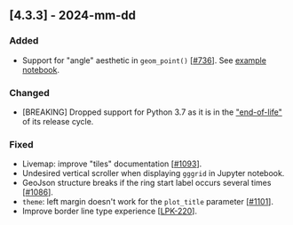 ## [4.3.3] - 2024-mm-dd

### Added
- Support for "angle" aesthetic in `geom_point()` [[#736](https://github.com/JetBrains/lets-plot/issues/736)].
  See [example notebook](https://nbviewer.org/github/JetBrains/lets-plot/blob/master/docs/f-24d/rotate_makers.ipynb).

### Changed
- [BREAKING] Dropped support for Python 3.7 as it is in the ["end-of-life"](https://devguide.python.org/versions/) of its release cycle.

### Fixed
- Livemap: improve "tiles" documentation [[#1093](https://github.com/JetBrains/lets-plot/issues/1093)].
- Undesired vertical scroller when displaying `gggrid` in Jupyter notebook.
- GeoJson structure breaks if the ring start label occurs several times [[#1086](https://github.com/JetBrains/lets-plot/issues/1086)].
- `theme`: left margin doesn't work for the `plot_title` parameter [[#1101](https://github.com/JetBrains/lets-plot/issues/1101)].
- Improve border line type experience [[LPK-220](https://github.com/JetBrains/lets-plot-kotlin/issues/220)].